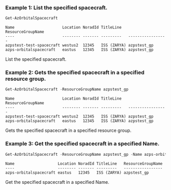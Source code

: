 ### Example 1: List the specified spacecraft.
```powershell
Get-AzOrbitalSpacecraft
```

```output
Name                     Location NoradId TitleLine   ResourceGroupName
----                     -------- ------- ---------   -----------------
azpstest-test-spacecraft westus2  12345   ISS (ZARYA) azpstest_gp
azps-orbitalspacecraft   eastus   12345   ISS (ZARYA) azpstest_gp
```

List the specified spacecraft.

### Example 2: Gets the specified spacecraft in a specified resource group.
```powershell
Get-AzOrbitalSpacecraft -ResourceGroupName azpstest_gp
```

```output
Name                     Location NoradId TitleLine   ResourceGroupName
----                     -------- ------- ---------   -----------------
azpstest-test-spacecraft westus2  12345   ISS (ZARYA) azpstest_gp
azps-orbitalspacecraft   eastus   12345   ISS (ZARYA) azpstest_gp
```

Gets the specified spacecraft in a specified resource group.

### Example 3: Get the specified spacecraft in a specified Name.
```powershell
Get-AzOrbitalSpacecraft -ResourceGroupName azpstest_gp -Name azps-orbitalspacecraft
```

```output
Name                   Location NoradId TitleLine   ResourceGroupName
----                   -------- ------- ---------   -----------------
azps-orbitalspacecraft eastus   12345   ISS (ZARYA) azpstest_gp
```

Get the specified spacecraft in a specified Name.